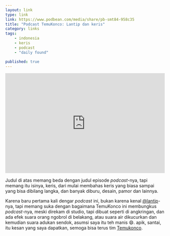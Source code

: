 ```yaml
---
layout: link
type: link
link: https://www.podbean.com/media/share/pb-smt84-958c35
title: "Podcast TemuKonco: Lantip dan keris"
category: links
tags: 
    - indonesia
    - keris
    - podcast
    - "daily found"

published: true
---
```


<iframe src="https://www.podbean.com/media/player/smt84-958c35?from=site&vjs=1&skin=1&fonts=Helvetica&auto=0&download=0" height="315" width="100%" frameborder="0" scrolling="no" data-name="pb-iframe-player"></iframe>

Judul di atas memang beda dengan judul episode *podcast*-nya, tapi memang itu isinya, keris, dari mulai membahas keris yang biasa sampai yang bisa dibilang langka, dan banyak diburu, desain, pamor dan lainnya.

Karena baru pertama kali dengar *podcast* ini, bukan karena kenal [@lantip](https://twitter.com/lantip)-nya, tapi memang suka dengan bagaimana TemuKonco ini membungkus *podcast*-nya, meski direkam di studio, tapi dibuat seperti di angkringan, dan ada efek suara orang ngobrol di belakang, atau suara air dikucurkan dan kemudian suara adukan sendok, asumsi saya itu teh manis :smile:. apik, santai, itu kesan yang saya dapatkan, semoga bisa terus tim [Temukonco](https://temukonco.com/).